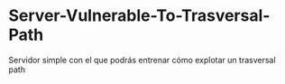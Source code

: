 # Server-Vulnerable-To-Trasversal-Path
Servidor simple con el que podrás entrenar cómo explotar un trasversal path
